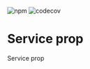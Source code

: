 ![npm](https://img.shields.io/npm/v/@txo/service-prop)
![codecov](https://img.shields.io/codecov/c/github/technology-studio/service-prop)
# Service prop #

Service prop
